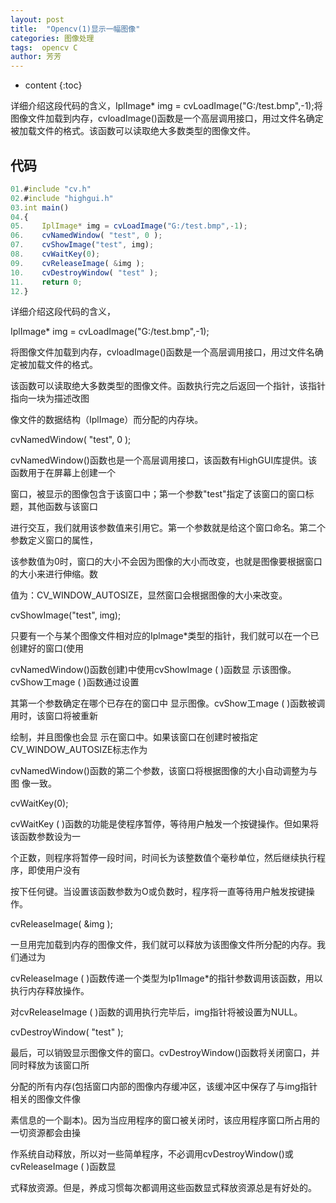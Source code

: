 ```yaml
---
layout: post
title:  "Opencv(1)显示一幅图像"
categories: 图像处理
tags:  opencv C
author: 芳芳
---
```


* content
{:toc}

详细介绍这段代码的含义，IplImage* img = cvLoadImage("G:/test.bmp",-1);将图像文件加载到内存，cvloadImage()函数是一个高层调用接口，用过文件名确定被加载文件的格式。该函数可以读取绝大多数类型的图像文件。




## 代码

```js
01.#include "cv.h"  
02.#include "highgui.h"  
03.int main()  
04.{  
05.    IplImage* img = cvLoadImage("G:/test.bmp",-1);  
06.    cvNamedWindow( "test", 0 );  
07.    cvShowImage("test", img);  
08.    cvWaitKey(0);  
09.    cvReleaseImage( &img );  
10.    cvDestroyWindow( "test" );  
11.    return 0;  
12.}  

```

详细介绍这段代码的含义，

IplImage* img = cvLoadImage("G:/test.bmp",-1);

将图像文件加载到内存，cvloadImage()函数是一个高层调用接口，用过文件名确定被加载文件的格式。

该函数可以读取绝大多数类型的图像文件。函数执行完之后返回一个指针，该指针指向一块为描述改图

像文件的数据结构（IplImage）而分配的内存块。

cvNamedWindow( "test", 0 );

cvNamedWindow()函数也是一个高层调用接口，该函数有HighGUI库提供。该函数用于在屏幕上创建一个

窗口，被显示的图像包含于该窗口中；第一个参数"test"指定了该窗口的窗口标题，其他函数与该窗口

进行交互，我们就用该参数值来引用它。第一个参数就是给这个窗口命名。第二个参数定义窗口的属性，

该参数值为0时，窗口的大小不会因为图像的大小而改变，也就是图像要根据窗口的大小来进行伸缩。数

值为：CV_WINDOW_AUTOSIZE，显然窗口会根据图像的大小来改变。

cvShowImage("test", img);

只要有一个与某个图像文件相对应的Iplmage*类型的指针，我们就可以在一个已创建好的窗口(使用

cvNamedWindow()函数创建)中使用cvShowImage ( )函数显 示该图像。cvShow工mage ( )函数通过设置

其第一个参数确定在哪个已存在的窗口中 显示图像。cvShow工mage ( )函数被调用时，该窗口将被重新

绘制，并且图像也会显 示在窗口中。如果该窗口在创建时被指定CV_WINDOW_AUTOSIZE标志作为 

cvNamedWindow()函数的第二个参数，该窗口将根据图像的大小自动调整为与图 像一致。

cvWaitKey(0);

cvWaitKey ( )函数的功能是使程序暂停，等待用户触发一个按键操作。但如果将该函数参数设为一

个正数，则程序将暂停一段时间，时间长为该整数值个毫秒单位，然后继续执行程序，即使用户没有

按下任何键。当设置该函数参数为O或负数时，程序将一直等待用户触发按键操作。

cvReleaseImage( &img );

一旦用完加载到内存的图像文件，我们就可以释放为该图像文件所分配的内存。我们通过为

cvReleaseImage ( )函数传递一个类型为Ip1Image*的指针参数调用该函数，用以执行内存释放操作。

对cvReleaseImage ( )函数的调用执行完毕后，img指针将被设置为NULL。

cvDestroyWindow( "test" );

最后，可以销毁显示图像文件的窗口。cvDestroyWindow()函数将关闭窗口，并同时释放为该窗口所

分配的所有内存(包括窗口内部的图像内存缓冲区，该缓冲区中保存了与img指针相关的图像文件像

素信息的一个副本)。因为当应用程序的窗口被关闭时，该应用程序窗口所占用的一切资源都会由操

作系统自动释放，所以对一些简单程序，不必调用cvDestroyWindow()或cvReleaseImage ( )函数显

式释放资源。但是，养成习惯每次都调用这些函数显式释放资源总是有好处的。
